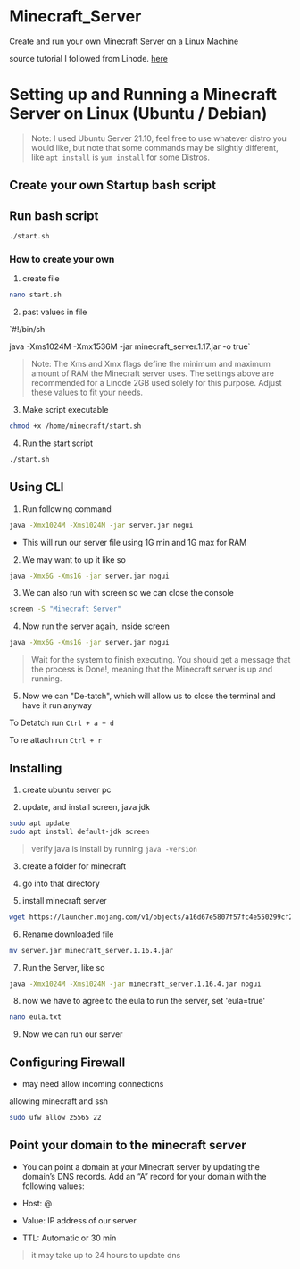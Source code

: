 # Minecraft_Server
Create and run your own Minecraft Server on a Linux Machine

source tutorial I followed from Linode. [here](https://www.linode.com/docs/guides/how-to-set-up-minecraft-server-on-ubuntu-or-debian/)

# Setting up and Running a Minecraft Server on Linux (Ubuntu / Debian)

> Note: I used Ubuntu Server 21.10, feel free to use whatever distro you would like, but note that some commands may be slightly different, like `apt install` is `yum install` for some Distros.

## Create your own Startup bash script

## Run bash script

```bash
./start.sh
```

### How to create your own

1. create file

```bash
nano start.sh
```

2. past values in file

`#!/bin/sh

java -Xms1024M -Xmx1536M -jar minecraft_server.1.17.jar -o true`

> Note: The Xms and Xmx flags define the minimum and maximum amount of RAM the Minecraft server uses. The settings above are recommended for a Linode 2GB used solely for this purpose. Adjust these values to fit your needs.

3. Make script executable

```bash
chmod +x /home/minecraft/start.sh
```

4. Run the start script

```bash
./start.sh
```

## Using CLI

1. Run following command
```bash
java -Xmx1024M -Xms1024M -jar server.jar nogui
```

- This will run our server file using 1G min and 1G max for RAM

2. We may want to up it like so

```bash
java -Xmx6G -Xms1G -jar server.jar nogui
```

3. We can also run with screen so we can close the console

```bash
screen -S "Minecraft Server"
```

4. Now run the server again, inside screen

```bash
java -Xmx6G -Xms1G -jar server.jar nogui
```

> Wait for the system to finish executing. You should get a message that the process is Done!, meaning that the Minecraft server is up and running.

5. Now we can "De-tatch", which will allow us to close the terminal and have it run anyway

To Detatch run
`Ctrl + a + d`


To re attach run
`Ctrl + r`


## Installing

1. create ubuntu server pc

2. update, and install screen, java jdk

```bash
sudo apt update
sudo apt install default-jdk screen
```

> verify java is install by running `java -version`

3. create a folder for minecraft

4. go into that directory

5. install minecraft server
```bash
wget https://launcher.mojang.com/v1/objects/a16d67e5807f57fc4e550299cf20226194497dc2/server.jar
```

6. Rename downloaded file

```bash
mv server.jar minecraft_server.1.16.4.jar
``` 

7. Run the Server, like so

```bash
java -Xmx1024M -Xms1024M -jar minecraft_server.1.16.4.jar nogui
```

8. now we have to agree to the eula to run the server, set 'eula=true'

```bash
nano eula.txt
```

9. Now we can run our server 


## Configuring Firewall

- may need allow incoming connections

allowing minecraft and ssh
```bash
sudo ufw allow 25565 22
```

## Point your domain to the minecraft server

- You can point a domain at your Minecraft server by updating the domain’s DNS records. Add an “A” record for your domain with the following values:


- Host: @
- Value: IP address of our server
- TTL: Automatic or 30 min
> it may take up to 24 hours to update dns


